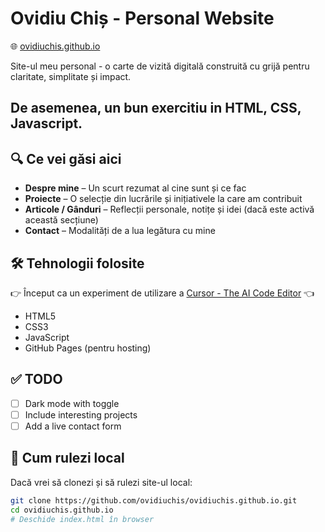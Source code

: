 # Ovidiu Chiș - Personal Website

🌐 [ovidiuchis.github.io](https://ovidiuchis.github.io/)

Site-ul meu personal - o carte de vizită digitală construită cu grijă pentru claritate, simplitate și impact. 

De asemenea, un bun exercitiu in HTML, CSS, Javascript.
---

## 🔍 Ce vei găsi aici

- **Despre mine** – Un scurt rezumat al cine sunt și ce fac
- **Proiecte** – O selecție din lucrările și inițiativele la care am contribuit
- **Articole / Gânduri** – Reflecții personale, notițe și idei (dacă este activă această secțiune)
- **Contact** – Modalități de a lua legătura cu mine

## 🛠 Tehnologii folosite

👉  Început ca un experiment de utilizare a [Cursor - The AI Code Editor](https://www.cursor.com/) 👈

- HTML5
- CSS3
- JavaScript
- GitHub Pages (pentru hosting)
  
## ✅ TODO

- [ ] Dark mode with toggle
- [ ] Include interesting projects
- [ ] Add a live contact form

## 🚀 Cum rulezi local

Dacă vrei să clonezi și să rulezi site-ul local:

```bash
git clone https://github.com/ovidiuchis/ovidiuchis.github.io.git
cd ovidiuchis.github.io
# Deschide index.html în browser
